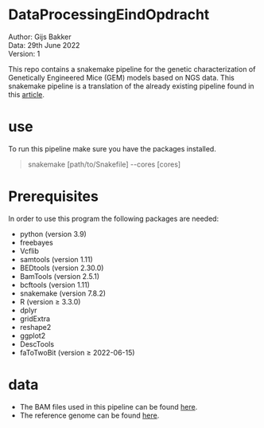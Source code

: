# DataProcessingEindOpdracht
Author: Gijs Bakker  
Data: 29th June 2022  
Version: 1  

This repo contains a snakemake pipeline for the genetic characterization of Genetically Engineered Mice (GEM) models 
based on NGS data. This snakemake pipeline is a translation of the already existing pipeline found in this 
[article](https://bmcgenomics.biomedcentral.com/articles/10.1186/s12864-019-5504-9).

# use
To run this pipeline make sure you have the packages installed.
> snakemake [path/to/Snakefile] --cores [cores]

# Prerequisites
In order to use this program the following packages are needed:
* python (version 3.9)
* freebayes
* Vcflib
* samtools (version 1.11)
* BEDtools (version 2.30.0)
* BamTools (version 2.5.1)
* bcftools (version 1.11)
* snakemake (version 7.8.2)
* R (version ≥ 3.3.0)
* dplyr
* gridExtra
* reshape2
* ggplot2
* DescTools
* faToTwoBit (version ≥ 2022-06-15)

# data
* The BAM files used in this pipeline can be found [here](https://usegalaxy.org/u/carlosfarkas/h/test-sall2-ko-rna-seq-gse123168-1).
* The reference genome can be found [here](http://hgdownload.cse.ucsc.edu/goldenpath/mm10/bigZips/mm10.2bit).